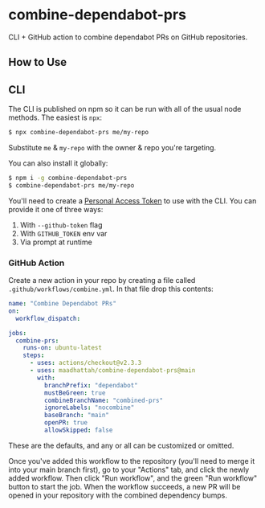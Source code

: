 # combine-dependabot-prs

CLI + GitHub action to combine dependabot PRs on GitHub repositories.

## How to Use

## CLI

The CLI is published on npm so it can be run with all of the usual node methods. The easiest is `npx`:

```bash
$ npx combine-dependabot-prs me/my-repo
```

Substitute `me` & `my-repo` with the owner & repo you're targeting.

You can also install it globally:

```bash
$ npm i -g combine-dependabot-prs
$ combine-dependabot-prs me/my-repo
```

You'll need to create a [Personal Access Token](https://github.com/settings/tokens) to use with the CLI. You can provide it one of three ways:

1. With `--github-token` flag
2. With `GITHUB_TOKEN` env var
3. Via prompt at runtime

### GitHub Action

Create a new action in your repo by creating a file called `.github/workflows/combine.yml`. In that file drop this contents:

```yml
name: "Combine Dependabot PRs"
on:
  workflow_dispatch:

jobs:
  combine-prs:
    runs-on: ubuntu-latest
    steps:
      - uses: actions/checkout@v2.3.3
      - uses: maadhattah/combine-dependabot-prs@main
        with:
          branchPrefix: "dependabot"
          mustBeGreen: true
          combineBranchName: "combined-prs"
          ignoreLabels: "nocombine"
          baseBranch: "main"
          openPR: true
          allowSkipped: false
```

These are the defaults, and any or all can be customized or omitted.

Once you've added this workflow to the repository (you'll need to merge it into your main branch first), go to your "Actions" tab, and click the newly added workflow. Then click "Run workflow", and the green "Run workflow" button to start the job. When the workflow succeeds, a new PR will be opened in your repository with the combined dependency bumps.
